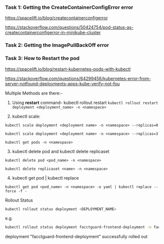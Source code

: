 ### Task 1: Getting the **CreateContainerConfigError** error

https://spacelift.io/blog/createcontainerconfigerror

https://stackoverflow.com/questions/50424754/pod-status-as-createcontainerconfigerror-in-minikube-cluster

### Task 2: Getting the **ImagePullBackOff** error


### Task 3: How to Restart the pod

https://spacelift.io/blog/restart-kubernetes-pods-with-kubectl

https://stackoverflow.com/questions/64299456/kubernetes-error-from-server-notfound-deployments-apps-kube-verify-not-fou

Multiple Methods are there:-
1. Using **restart** command- kubectl rollout restart
```kubectl rollout restart deployment <deployment_name> -n <namespace>```

2. kubectl scale:

```kubectl scale deployment <deployment name> -n <namespace> --replicas=0```

```kubectl scale deployment <deployment name> -n <namespace> --replicas=3```

```kubectl get pods -n <namespace>```

3. kubectl delete pod and kubectl delete replicaset

```kubectl delete pod <pod_name> -n <namespace>```

```kubectl delete replicaset <name> -n <namespace>```

4. kubectl get pod | kubectl replace

```kubectl get pod <pod_name> -n <namespace> -o yaml | kubectl replace --force -f -```


Rollout Status
```bash
kubectl rollout status deployment <DEPLOYMENT_NAME>
```

e.g.
```bash
kubectl rollout status deployment facctguard-frontend-deployment -n facctguard
```

deployment "facctguard-frontend-deployment" successfully rolled out

